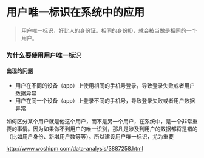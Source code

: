 # 用户唯一标识在系统中的应用

> 用户唯一标识，好比人的身份证。相同的身份ID，就会被当做是相同的一个用户。

### 为什么要使用用户唯一标识

#### 出现的问题
- 用户在不同的设备（app）上使用相同的手机号登录，导致登录失败或者用户数据异常
- 用户在同一个设备（app）上登录不同的手机号，导致登录失败或者用户数据异常

如何区分某个用户就是他这个用户，而不是另一个用户，在系统中，是一个非常重要的事情。因为如果做不到用户的唯一识别，那凡是涉及到用户的数据都将是错的（比如用户身份、新增用户数等等）。所以建设用户唯一标识，尤为重要



http://www.woshipm.com/data-analysis/3887258.html